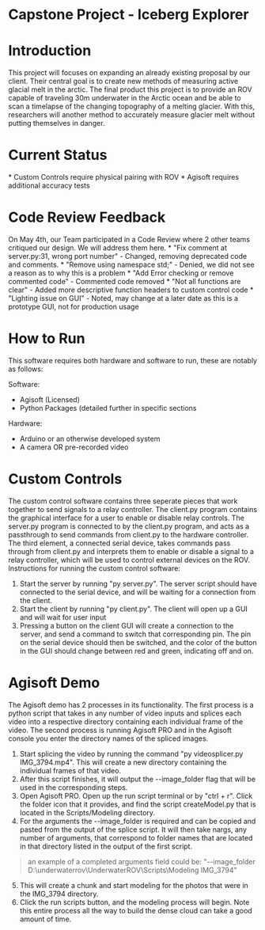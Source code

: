 # Capstone Project - Iceberg Explorer
<h1>Introduction</h1>
This project will focuses on expanding an already existing proposal by our client. Their central goal is to create new methods of measuring active glacial melt in the arctic. The final product this project is to provide an ROV capable of traveling 30m underwater in the Arctic ocean and be able to scan a timelapse of the changing topography of a melting glacier. With this, researchers will another method to accurately measure glacier melt without putting themselves in danger.

<h1>Current Status</h1>
* Custom Controls require physical pairing with ROV
* Agisoft requires additional accuracy tests

<h1>Code Review Feedback</h1>
 On May 4th, our Team participated in a Code Review where 2 other teams critiqued our design. We will address them here.
 * "Fix comment at server.py:31, wrong port number" - Changed, removing deprecated code and comments.
 * "Remove using namespace std;" - Denied, we did not see a reason as to why this is a problem
 * "Add Error checking or remove commented code" - Commented code removed
 * "Not all functions are clear"  - Added more descriptive function headers to custom control code
 * "Lighting issue on GUI" - Noted, may change at a later date as this is a prototype GUI, not for production usage

<h1>How to Run</h1>
This software requires both hardware and software to run, these are notably as follows:

Software:
* Agisoft (Licensed)
* Python Packages (detailed further in specific sections

Hardware:
* Arduino or an otherwise developed system
* A camera OR pre-recorded video

<h1>Custom Controls</h1>

The custom control software contains three seperate pieces that work together to send signals to a relay controller.
The client.py program contains the graphical interface for a user to enable or disable relay controls.
The server.py program is connected to by the client.py program, and acts as a passthrough to send commands from client.py to the hardware controller.
The third element, a connected serial device, takes commands pass through from client.py and interprets them to enable or disable a signal to a relay controller, which will be used to control external devices on the ROV.
Instructions for running the custom control software:
1. Start the server by running "py server.py". The server script should have connected to the serial device, and will be waiting for a connection from the client.
2. Start the client by running "py client.py". The client will open up a GUI and will wait for user input
3. Pressing a button on the client GUI will create a connection to the server, and send a command to switch that corresponding pin. The pin on the serial device should then be switched, and the color of the button in the GUI should change between red and green, indicating off and on.


<h1>Agisoft Demo</h1>

The Agisoft demo has 2 processes in its functionality.
The first process is a python script that takes in any number of video inputs and splices each video into a respective directory containing each individual frame of the video.
The second process is running Agisoft PRO and in the Agisoft console you enter the directory names of the spliced images.

1. Start splicing the video by running the command "py videosplicer.py IMG_3794.mp4". This will create a new directory containing the individual frames of that video.
2. After this script finishes, it will output the --image_folder flag that will be used in the corresponding steps.
3. Open Agisoft PRO. Open up the run script terminal or by "ctrl + r". Click the folder icon that it provides, and find the script createModel.py that is located in the Scripts/Modeling directory.
4. For the arguments the --image_folder is required and can be copied and pasted from the output of the splice script. It will then take nargs, any number of arguments, that correspond to folder names that are located in that directory listed in the output of the first script.
> an example of a completed arguments field could be: "--image_folder D:\underwaterrov\UnderwaterROV\Scripts\Modeling IMG_3794"

5. This will create a chunk and start modeling for the photos that were in the IMG_3794 directory.
6. Click the run scripts button, and the modeling process will begin. Note this entire process all the way to build the dense cloud can take a good amount of time.
